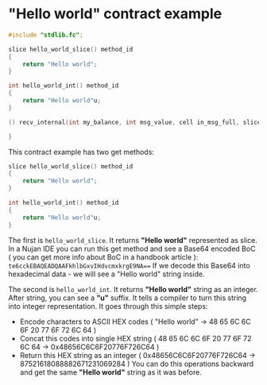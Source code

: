 # "Hello world" contract example

```C
#include "stdlib.fc";

slice hello_world_slice() method_id
{
    return "Hello world";
}

int hello_world_int() method_id
{
    return "Hello world"u;
}

() recv_internal(int my_balance, int msg_value, cell in_msg_full, slice in_msg_body) impure {

}
```

This contract example has two get methods:
```C
slice hello_world_slice() method_id
{
    return "Hello world";
}
```
```C
int hello_world_int() method_id
{
    return "Hello world"u;
}
```

The first is `hello_world_slice`. It returns **"Hello world"** represented as slice.
In a Nujan IDE you can run this get method and see a Base64 encoded BoC ( you can get more info about BoC in a handbook article ):
`te6cckEBAQEADQAAFkhlbGxvIHdvcmxkrgE9NA==`
If we decode this Base64 into hexadecimal data - we will see a "Hello world" string inside.

The second is `hello_world_int`. It returns **"Hello world"** string as an integer.
After string, you can see a **"u"** suffix. It tells a compiler to turn this string into integer representation.
It goes through this simple steps:
* Encode characters to ASCII HEX codes ( "Hello world" -> 48 65 6C 6C 6F 20 77 6F 72 6C 64 )
* Concat this codes into single HEX string ( 48 65 6C 6C 6F 20 77 6F 72 6C 64 -> 0x48656C6C6F20776F726C64 )
* Return this HEX string as an integer ( 0x48656C6C6F20776F726C64 -> 87521618088882671231069284 )
You can do this operations backward and get the same **"Hello world"** string as it was before.